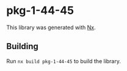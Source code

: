 # pkg-1-44-45

This library was generated with [Nx](https://nx.dev).

## Building

Run `nx build pkg-1-44-45` to build the library.
